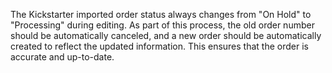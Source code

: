 <p class="p1">The Kickstarter imported order status always changes from "On Hold" to "Processing" during editing. As part of this process, the old order number should be automatically canceled, and a new order should be automatically created to reflect the updated information. This ensures that the order is accurate and up-to-date. </p>